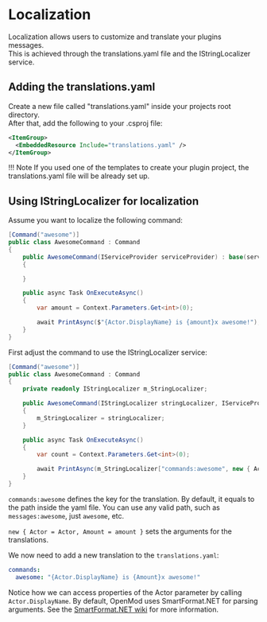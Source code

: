 # Localization
Localization allows users to customize and translate your plugins messages.  
This is achieved through the translations.yaml file and the IStringLocalizer service.  

## Adding the translations.yaml
Create a new file called "translations.yaml" inside your projects root directory.  
After that, add the following to your .csproj file: 
```xml
<ItemGroup>
  <EmbeddedResource Include="translations.yaml" />
</ItemGroup>
```

!!! Note
    If you used one of the templates to create your plugin project, the translations.yaml file will be already set up.

## Using IStringLocalizer for localization
Assume you want to localize the following command:
```c#
[Command("awesome")]
public class AwesomeCommand : Command
{
    public AwesomeCommand(IServiceProvider serviceProvider) : base(serviceProvider)
    {

    }

    public async Task OnExecuteAsync()
    {
        var amount = Context.Parameters.Get<int>(0);

        await PrintAsync($"{Actor.DisplayName} is {amount}x awesome!");
    }
}
```

First adjust the command to use the IStringLocalizer service:
```c#
[Command("awesome")]
public class AwesomeCommand : Command
{
    private readonly IStringLocalizer m_StringLocalizer;

    public AwesomeCommand(IStringLocalizer stringLocalizer, IServiceProvider serviceProvider) : base(serviceProvider)
    {
        m_StringLocalizer = stringLocalizer;
    }

    public async Task OnExecuteAsync()
    {
        var count = Context.Parameters.Get<int>(0);

        await PrintAsync(m_StringLocalizer["commands:awesome", new { Actor = Actor, Amount = amount }]);
    }
}
```

`commands:awesome` defines the key for the translation. By default, it equals to the path inside the yaml file. You can use any valid path, such as `messages:awesome`, just `awesome`, etc.

`new { Actor = Actor, Amount = amount }` sets the arguments for the translations.

We now need to add a new translation to the `translations.yaml`:
```yaml
commands: 
  awesome: "{Actor.DisplayName} is {Amount}x awesome!"
```

Notice how we can access properties of the Actor parameter by calling `Actor.DisplayName`. By default, OpenMod uses SmartFormat.NET for parsing arguments. See the [SmartFormat.NET wiki](https://github.com/axuno/SmartFormat/wiki) for more information. 